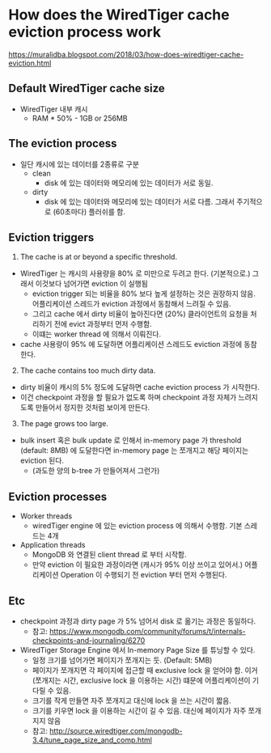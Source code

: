 # How does the WiredTiger cache eviction process work

https://muralidba.blogspot.com/2018/03/how-does-wiredtiger-cache-eviction.html

## Default WiredTiger cache size

- WiredTiger 내부 캐시
    - RAM * 50% - 1GB or 256MB

## The eviction process

- 일단 캐시에 있는 데이터를 2종류로 구분
    - clean
        - disk 에 있는 데이터와 메모리에 있는 데이터가 서로 동일.
    - dirty
        - disk 에 있는 데이터와 메모리에 있는 데이터가 서로 다름. 그래서 주기적으로 (60초마다) 플러쉬를 함.

## Eviction triggers

1) The cache is at or beyond a specific threshold.

- WiredTiger 는 캐시의 사용량을 80% 로 미만으로 두려고 한다. (기본적으로.) 그래서 이것보다 넘어가면 eviction 이 실행됨
    - eviction trigger 되는 비율을 80% 보다 높게 설정하는 것은 권장하지 않음. 어플리케이션 스레드가 eviction 과정에서 동참해서 느려질 수 있음.
    - 그리고 cache 에서 dirty 비율이 높아진다면 (20%) 클라이언트의 요청을 처리하기 전에 evict 과정부터 먼저 수행함.
    - 이떄는 worker thread 에 의해서 이뤄진다.
- cache 사용량이 95% 에 도달하면 어플리케이션 스레드도 eviction 과정에 동참한다.

2) The cache contains too much dirty data.

- dirty 비율이 캐시의 5% 정도에 도달하면 cache eviction process 가 시작한다.
- 이건 checkpoint 과정을 할 필요가 없도록 하며 checkpoint 과정 자체가 느려지도록 만들어서 정지한 것처럼 보이게 만든다.

3) The page grows too large.

- bulk insert 혹은 bulk update 로 인해서 in-memory page 가 threshold (default: 8MB) 에 도달한다면 in-memory page 는 쪼개지고 해당 페이지는 eviction 된다.
    - (과도한 양의 b-tree 가 만들어져서 그런가)

## Eviction processes

- Worker threads
    - wiredTiger engine 에 있는 eviction process 에 의해서 수행함. 기본 스레드는 4개
- Application threads
    - MongoDB 와 연결된 client thread 로 부터 시작함.
    - 만약 eviction 이 필요한 과정이라면 (캐시가 95% 이상 쓰이고 있어서.) 어플리케이션 Operation 이 수행되기 전 eviction 부터 먼저 수행된다.

## Etc

- checkpoint 과정과 dirty page 가 5% 넘어서 disk 로 옮기는 과정은 동일하다.
    - 참고: https://www.mongodb.com/community/forums/t/internals-checkpoints-and-journaling/6270
- WiredTiger Storage Engine 에서 In-memory Page Size 를 튜닝할 수 있다.
    - 일정 크기를 넘어가면 페이지가 쪼개지는 둣. (Default: 5MB)
    - 페이지가 쪼개지면 각 페이지에 접근할 때 exclusive lock 을 얻어야 함. 이거 (쪼개지는 시간, exclusive lock 을 이용하는 시간) 떄문에 어플리케이션이 기다릴 수 있음.
    - 크기를 작게 만들면 자주 쪼개지고 대신에 lock 을 쓰는 시간이 짧음.
    - 크기를 키우면 lock 을 이용하는 시간이 길 수 있음. 대신에 페이지가 자주 쪼개지지 않음
    - 참고: http://source.wiredtiger.com/mongodb-3.4/tune_page_size_and_comp.html
